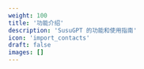 ```yaml
---
weight: 100
title: '功能介绍'
description: 'SusuGPT 的功能和使用指南'
icon: 'import_contacts'
draft: false
images: []
---
```

<!-- 100 ~ 500 -->